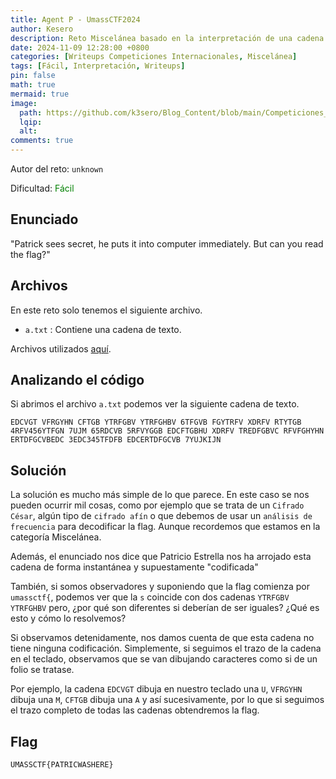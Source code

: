 ```yaml
---
title: Agent P - UmassCTF2024
author: Kesero
description: Reto Miscelánea basado en la interpretación de una cadena supuestamente codificada.
date: 2024-11-09 12:28:00 +0800
categories: [Writeups Competiciones Internacionales, Miscelánea]
tags: [Fácil, Interpretación, Writeups]
pin: false
math: true
mermaid: true
image:
  path: https://github.com/k3sero/Blog_Content/blob/main/Competiciones_Internacionales_Writeups/2024/Misc/UmassCTF2024/Agent_P/Agent_P.png?raw=true
  lqip: 
  alt: 
comments: true
---
```


Autor del reto: `unknown`

Dificultad: <font color=green>Fácil</font>

## Enunciado

"Patrick sees secret, he puts it into computer immediately. But can you read the flag?"

## Archivos

En este reto solo tenemos el siguiente archivo.

- `a.txt` : Contiene una cadena de texto.

Archivos utilizados [aquí](https://github.com/k3sero/Blog_Content/tree/main/Competiciones_Internacionales_Writeups/2024/Misc/UmassCTF2024/Agent_P).

## Analizando el código

Si abrimos el archivo `a.txt` podemos ver la siguiente cadena de texto.


    EDCVGT VFRGYHN CFTGB YTRFGBV YTRFGHBV 6TFGVB FGYTRFV XDRFV RTYTGB 4RFV456YTFGN 7UJM 65RDCVB 5RFVYGGB EDCFTGBHU XDRFV TREDFGBVC RFVFGHYHN ERTDFGCVBEDC 3EDC345TFDFB EDCERTDFGCVB 7YUJKIJN


## Solución

La solución es mucho más simple de lo que parece. En este caso se nos pueden ocurrir mil cosas, como por ejemplo que se trata de un `Cifrado César`, algún tipo de `cifrado afín` o que debemos de usar un `análisis de frecuencia` para decodificar la flag. Aunque recordemos que estamos en la categoría Miscelánea.

Además, el enunciado nos dice que Patricio Estrella nos ha arrojado esta cadena de forma instantánea y supuestamente "codificada"

También, si somos observadores y suponiendo que la flag comienza por `umassctf{`, podemos ver que la `s` coincide con dos cadenas `YTRFGBV` `YTRFGHBV` pero, ¿por qué son diferentes si deberían de ser iguales? ¿Qué es esto y cómo lo resolvemos?

Si observamos detenidamente, nos damos cuenta de que esta cadena no tiene ninguna codificación. Simplemente, si seguimos el trazo de la cadena en el teclado, observamos que se van dibujando caracteres como si de un folio se tratase.

Por ejemplo, la cadena `EDCVGT` dibuja en nuestro teclado una `U`, `VFRGYHN` dibuja una `M`, `CFTGB` dibuja una `A` y así sucesivamente, por lo que si seguimos el trazo completo de todas las cadenas obtendremos la flag.

## Flag

`UMASSCTF{PATRICWASHERE}`

